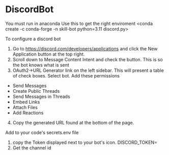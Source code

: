 # DiscordBot

You must run in anaconda 
Use this to get the right enviroment <conda create -c conda-forge -n skill-bot python=3.11 discord.py>


To configure a discord bot
1. Go to https://discord.com/developers/applications and click the New Application button at the top right.
2. Scroll down to Message Content Intent and check the button. This is so the bot knows what is sent
3. OAuth2->URL Generator link on the left sidebar. This will present a table of check boxes. Select bot. Add these permissions
- Send Messages
- Create Public Threads
- Send Messages in Threads
- Embed Links
- Attach Files
- Add Reactions
4. Copy the generated URL found at the bottom of the page.


Add to your code's secrets.env file
1. copy the Token displayed next to your bot's icon.
DISCORD_TOKEN=<paste token here>
2. Get the channel id